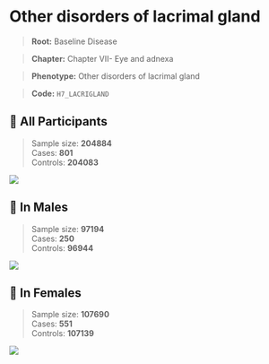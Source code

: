 # Other disorders of lacrimal gland

> **Root:** Baseline Disease  

> **Chapter:** Chapter VII- Eye and adnexa  

> **Phenotype:** Other disorders of lacrimal gland  

> **Code:** `H7_LACRIGLAND`

## 🧪 All Participants  
> Sample size: **204884**  
> Cases: **801**  
> Controls: **204083**
<img src="/Disease/Figures/ALL/Incidence/H7_LACRIGLAND.png"/>
<CsvTable src="/Disease_Data/ALL/Incidence/COX_H7_LACRIGLAND.csv" label="🔍 View full results" />

## 👨 In Males  
> Sample size: **97194**  
> Cases: **250**  
> Controls: **96944**
<img src="/Disease/Figures/Male/Incidence/H7_LACRIGLAND.png"/>
<CsvTable src="/Disease_Data/Male/Incidence/COX_H7_LACRIGLAND.csv" label="🔍 View full results" />

## 👩 In Females  
> Sample size: **107690**  
> Cases: **551**  
> Controls: **107139**
<img src="/Disease/Figures/Female/Incidence/H7_LACRIGLAND.png"/>
<CsvTable src="/Disease_Data/Female/Incidence/COX_H7_LACRIGLAND.csv" label="🔍 View full results" />
